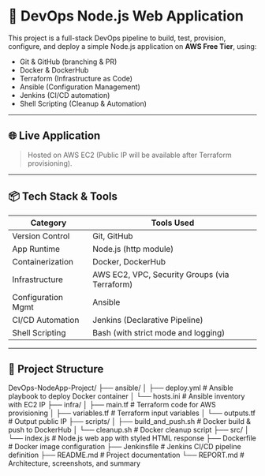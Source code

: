 # 🚀 DevOps Node.js Web Application

This project is a full-stack DevOps pipeline to build, test, provision, configure, and deploy a simple Node.js application on **AWS Free Tier**, using:

- Git & GitHub (branching & PR)
- Docker & DockerHub
- Terraform (Infrastructure as Code)
- Ansible (Configuration Management)
- Jenkins (CI/CD automation)
- Shell Scripting (Cleanup & Automation)

---

## 🌐 Live Application

> Hosted on AWS EC2 (Public IP will be available after Terraform provisioning).

---

## 📦 Tech Stack & Tools

| Category               | Tools Used                                   |
|------------------------|-----------------------------------------------|
| Version Control        | Git, GitHub                                   |
| App Runtime            | Node.js (http module)                         |
| Containerization       | Docker, DockerHub                             |
| Infrastructure         | AWS EC2, VPC, Security Groups (via Terraform)|
| Configuration Mgmt     | Ansible                                       |
| CI/CD Automation       | Jenkins (Declarative Pipeline)                |
| Shell Scripting        | Bash (with strict mode and logging)           |

---

## 📁 Project Structure
DevOps-NodeApp-Project/
├── ansible/
│ ├── deploy.yml # Ansible playbook to deploy Docker container
│ └── hosts.ini # Ansible inventory with EC2 IP
├── infra/
│ ├── main.tf # Terraform code for AWS provisioning
│ ├── variables.tf # Terraform input variables
│ └── outputs.tf # Output public IP
├── scripts/
│ ├── build_and_push.sh # Docker build & push to DockerHub
│ └── cleanup.sh # Docker cleanup script
├── src/
│ └── index.js # Node.js web app with styled HTML response
├── Dockerfile # Docker image configuration
├── Jenkinsfile # Jenkins CI/CD pipeline definition
├── README.md # Project documentation
└── REPORT.md # Architecture, screenshots, and summary


